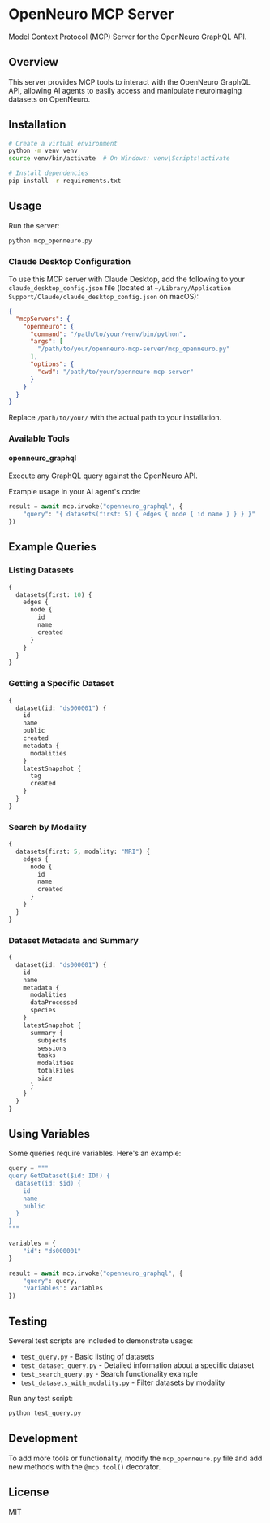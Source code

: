 # OpenNeuro MCP Server

Model Context Protocol (MCP) Server for the OpenNeuro GraphQL API.

## Overview

This server provides MCP tools to interact with the OpenNeuro GraphQL API, allowing AI agents to easily access and manipulate neuroimaging datasets on OpenNeuro.

## Installation

```bash
# Create a virtual environment
python -m venv venv
source venv/bin/activate  # On Windows: venv\Scripts\activate

# Install dependencies
pip install -r requirements.txt
```

## Usage

Run the server:

```bash
python mcp_openneuro.py
```

### Claude Desktop Configuration

To use this MCP server with Claude Desktop, add the following to your `claude_desktop_config.json` file (located at `~/Library/Application Support/Claude/claude_desktop_config.json` on macOS):

```json
{
  "mcpServers": {
    "openneuro": {
      "command": "/path/to/your/venv/bin/python",
      "args": [
        "/path/to/your/openneuro-mcp-server/mcp_openneuro.py"
      ],
      "options": {
        "cwd": "/path/to/your/openneuro-mcp-server"
      }
    }
  }
}
```

Replace `/path/to/your/` with the actual path to your installation.

### Available Tools

#### openneuro_graphql

Execute any GraphQL query against the OpenNeuro API.

Example usage in your AI agent's code:

```python
result = await mcp.invoke("openneuro_graphql", {
    "query": "{ datasets(first: 5) { edges { node { id name } } } }"
})
```

## Example Queries

### Listing Datasets

```graphql
{
  datasets(first: 10) {
    edges {
      node {
        id
        name
        created
      }
    }
  }
}
```

### Getting a Specific Dataset

```graphql
{
  dataset(id: "ds000001") {
    id
    name
    public
    created
    metadata {
      modalities
    }
    latestSnapshot {
      tag
      created
    }
  }
}
```

### Search by Modality

```graphql
{
  datasets(first: 5, modality: "MRI") {
    edges {
      node {
        id
        name
        created
      }
    }
  }
}
```

### Dataset Metadata and Summary

```graphql
{
  dataset(id: "ds000001") {
    id
    name
    metadata {
      modalities
      dataProcessed
      species
    }
    latestSnapshot {
      summary {
        subjects
        sessions
        tasks
        modalities
        totalFiles
        size
      }
    }
  }
}
```

## Using Variables

Some queries require variables. Here's an example:

```python
query = """
query GetDataset($id: ID!) {
  dataset(id: $id) {
    id
    name
    public
  }
}
"""

variables = {
    "id": "ds000001"
}

result = await mcp.invoke("openneuro_graphql", {
    "query": query,
    "variables": variables
})
```

## Testing

Several test scripts are included to demonstrate usage:

- `test_query.py` - Basic listing of datasets
- `test_dataset_query.py` - Detailed information about a specific dataset
- `test_search_query.py` - Search functionality example
- `test_datasets_with_modality.py` - Filter datasets by modality

Run any test script:

```bash
python test_query.py
```

## Development

To add more tools or functionality, modify the `mcp_openneuro.py` file and add new methods with the `@mcp.tool()` decorator.

## License

MIT
